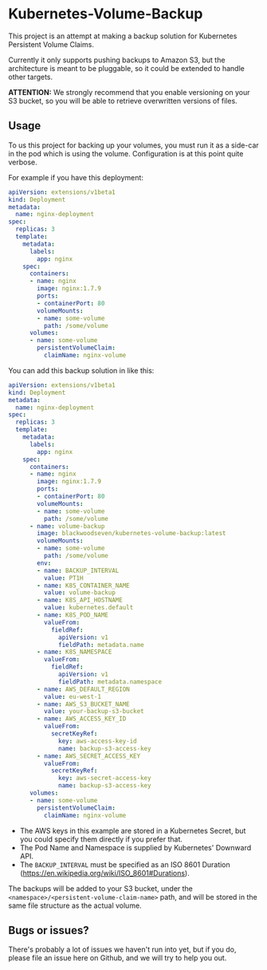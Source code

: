 # Kubernetes-Volume-Backup
This project is an attempt at making a backup solution for Kubernetes Persistent Volume Claims.

Currently it only supports pushing backups to Amazon S3, but the architecture is meant to be pluggable, so it could be extended to handle other targets.

**ATTENTION:** We strongly recommend that you enable versioning on your S3 bucket, so you will be able to retrieve overwritten versions of files.

## Usage
To us this project for backing up your volumes, you must run it as a side-car in the pod which is using the volume. Configuration is at this point quite verbose.

For example if you have this deployment:

```yaml
apiVersion: extensions/v1beta1
kind: Deployment
metadata:
  name: nginx-deployment
spec:
  replicas: 3
  template:
    metadata:
      labels:
        app: nginx
    spec:
      containers:
      - name: nginx
        image: nginx:1.7.9
        ports:
        - containerPort: 80
        volumeMounts:
        - name: some-volume
          path: /some/volume
      volumes:
      - name: some-volume
        persistentVolumeClaim:
          claimName: nginx-volume
```

You can add this backup solution in like this:

```yaml
apiVersion: extensions/v1beta1
kind: Deployment
metadata:
  name: nginx-deployment
spec:
  replicas: 3
  template:
    metadata:
      labels:
        app: nginx
    spec:
      containers:
      - name: nginx
        image: nginx:1.7.9
        ports:
        - containerPort: 80
        volumeMounts:
        - name: some-volume
          path: /some/volume
      - name: volume-backup
        image: blackwoodseven/kubernetes-volume-backup:latest
        volumeMounts:
        - name: some-volume
          path: /some/volume
        env:
        - name: BACKUP_INTERVAL
          value: PT1H
        - name: K8S_CONTAINER_NAME
          value: volume-backup
        - name: K8S_API_HOSTNAME
          value: kubernetes.default
        - name: K8S_POD_NAME
          valueFrom:
            fieldRef:
              apiVersion: v1
              fieldPath: metadata.name
        - name: K8S_NAMESPACE
          valueFrom:
            fieldRef:
              apiVersion: v1
              fieldPath: metadata.namespace
        - name: AWS_DEFAULT_REGION
          value: eu-west-1
        - name: AWS_S3_BUCKET_NAME
          value: your-backup-s3-bucket
        - name: AWS_ACCESS_KEY_ID
          valueFrom:
            secretKeyRef:
              key: aws-access-key-id
              name: backup-s3-access-key
        - name: AWS_SECRET_ACCESS_KEY
          valueFrom:
            secretKeyRef:
              key: aws-secret-access-key
              name: backup-s3-access-key
      volumes:
      - name: some-volume
        persistentVolumeClaim:
          claimName: nginx-volume
```

* The AWS keys  in this example are stored in a Kubernetes Secret, but you could specify them directly if you prefer that.
* The Pod Name and Namespace is supplied by Kubernetes' Downward API.
* The `BACKUP_INTERVAL` must be specified as an ISO 8601 Duration (https://en.wikipedia.org/wiki/ISO_8601#Durations).

The backups will be added to your S3 bucket, under the `<namespace>/<persistent-volume-claim-name>` path, and will be stored in the same file structure as the actual volume.

## Bugs or issues?
There's probably a lot of issues we haven't run into yet, but if you do, please file an issue here on Github, and we will try to help you out.
